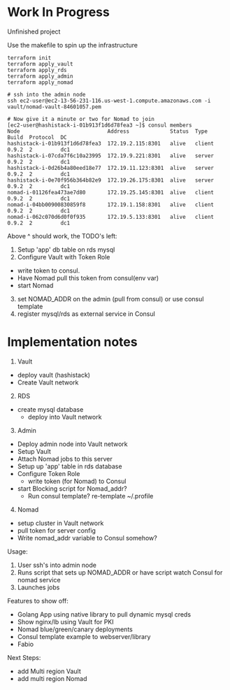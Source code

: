 # Work In Progress
Unfinished project

Use the makefile to spin up the infrastructure

```
terraform init
terraform apply_vault
terraform apply_rds
terraform apply_admin
terraform apply_nomad

# ssh into the admin node
ssh ec2-user@ec2-13-56-231-116.us-west-1.compute.amazonaws.com -i vault/nomad-vault-84601057.pem

# Now give it a minute or two for Nomad to join
[ec2-user@hashistack-i-01b913f1d6d78fea3 ~]$ consul members
Node                            Address             Status  Type    Build  Protocol  DC
hashistack-i-01b913f1d6d78fea3  172.19.2.115:8301   alive   client  0.9.2  2         dc1
hashistack-i-07cda7f6c10a23995  172.19.9.221:8301   alive   server  0.9.2  2         dc1
hashistack-i-0d26b4a80eed18e77  172.19.11.123:8301  alive   server  0.9.2  2         dc1
hashistack-i-0e70f956b364b82e9  172.19.26.175:8301  alive   server  0.9.2  2         dc1
nomad-i-01126fea473ae7d80       172.19.25.145:8301  alive   client  0.9.2  2         dc1
nomad-i-04bb00900830859f8       172.19.1.158:8301   alive   client  0.9.2  2         dc1
nomad-i-062c070d6d0f0f935       172.19.5.133:8301   alive   client  0.9.2  2         dc1

```

Above ^ should work, the TODO's left:
1. Setup 'app' db table on rds mysql
2. Configure Vault with Token Role
  - write token to consul.
  - Have Nomad pull this token from consul(env var)
  - start Nomad
3. set NOMAD_ADDR on the admin (pull from consul) or use consul template
4. register mysql/rds as external service in Consul

# Implementation notes

1. Vault
  - deploy vault (hashistack)
  - Create Vault network

2. RDS
  - create mysql database
    - deploy into Vault network

3. Admin
  - Deploy admin node into Vault network
  - Setup Vault
  - Attach Nomad jobs to this server
  - Setup up 'app' table in rds database
  - Configure Token Role
    - write token (for Nomad) to Consul
  - start Blocking script for Nomad_addr?
    - Run consul template? re-template ~/.profile

4. Nomad
  - setup cluster in Vault network
  - pull token for server config
  - Write nomad_addr variable to Consul somehow?

Usage:
1. User ssh's into admin node
2. Runs script that sets up NOMAD_ADDR or have script watch Consul for nomad service
3. Launches jobs

Features to show off:
- Golang App using native library to pull dynamic mysql creds
- Show nginx/lb using Vault for PKI
- Nomad blue/green/canary deployments
- Consul template example to webserver/library
- Fabio

Next Steps:
- add Multi region Vault
- add multi region Nomad
